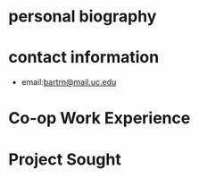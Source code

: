 # personal biography
# contact information
* email:bartrn@mail.uc.edu
# Co-op Work Experience

# Project Sought
